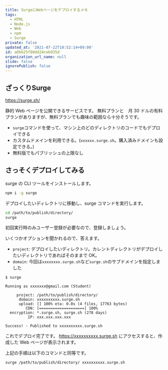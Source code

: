 ```yaml
---
title: SurgeにWebページをデプロイするメモ
tags:
  - HTML
  - Node.js
  - Web
  - npm
  - Surge
private: false
updated_at: '2021-07-22T10:52:14+09:00'
id: a0bb25f80dd24ceb935d
organization_url_name: null
slide: false
ignorePublish: false
---
```

## ざっくりSurge

https://surge.sh/

静的 Web ページを公開できるサービスです。
無料プランと　月 30 ドルの有料プランがありますが、無料プランでも趣味の範囲なら十分そうです。

- `surge`コマンドを使って、マシン上のどのディレクトリのコードでもデプロイできる
- カスタムドメインを利用できる。(`xxxxxx.surge.sh`。購入済みドメインも設定できる。)
- 無料版でもパブリッシュの上限なし

## さっそくデプロイしてみる

surge の CLI ツールをインストールします。

```bash
npm i -g surge
```

デプロイしたいディレクトリに移動し、surge コマンドを実行します。

```bash
cd /path/to/publish/directory/
surge
```

初回実行時のみユーザー登録が必要なので、登録しましょう。

いくつかオプションを聞かれるので、答えます。
- `project`: デプロイしたいディレクトリ。カレントディレクトリがデプロイしたいディレクトリであればそのままで OK。
- `domain`: 今回は`xxxxxxxx.surge.sh`など`surge.sh`のサブドメインを指定しました

```
$ surge

Running as xxxxxxx@gmail.com (Student)

     project: /path/to/publish/directory/
      domain: xxxxxxxxxx.surge.sh
      upload: [] 100% eta: 0.0s (4 files, 17763 bytes)
         CDN: [====================] 100%
  encryption: *.surge.sh, surge.sh (278 days)
          IP: xxx.xxx.xxx.xxx

Success! - Published to xxxxxxxxxx.surge.sh
```

これでデプロイ完了です。
https://xxxxxxxxxx.surge.sh にアクセスすると、作成した Web ページが表示されます。

上記の手順は以下のコマンドと同等です。

```bash
surge /path/to/publish/directory/ xxxxxxxxxx.surge.sh
```
